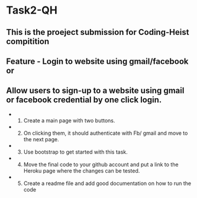 # Task2-QH


## This is the proeject submission for Coding-Heist compitition
## Feature - Login to website using gmail/facebook or
## Allow users to sign-up to a website using gmail or facebook credential by one click login.

* 1. Create a main page with two buttons.
* 2. On clicking them, it should authenticate with Fb/ gmail and move to the next page.
* 3. Use bootstrap to get started with this task.
* 4. Move the final code to your github account and put a link to the Heroku page where the changes can be tested.
* 5. Create a readme file and add good documentation on how to run the code
